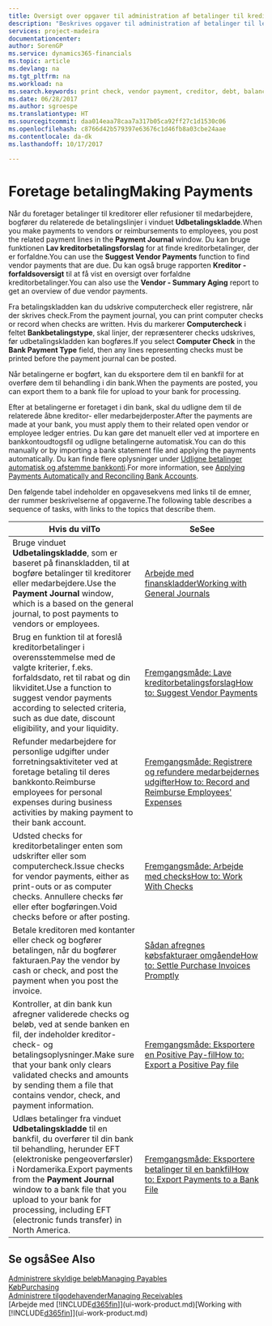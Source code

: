 ```yaml
---
title: Oversigt over opgaver til administration af betalinger til kreditorer | Microsoft Docs
description: "Beskrives opgaver til administration af betalinger til leverandører eller kreditorer, herunder bogføring af betalingslinjer og visning af en oversigt over den forfaldne saldo."
services: project-madeira
documentationcenter: 
author: SorenGP
ms.service: dynamics365-financials
ms.topic: article
ms.devlang: na
ms.tgt_pltfrm: na
ms.workload: na
ms.search.keywords: print check, vendor payment, creditor, debt, balance due, AP
ms.date: 06/28/2017
ms.author: sgroespe
ms.translationtype: HT
ms.sourcegitcommit: daa014eaa78caa7a317b05ca92ff27c1d1530c06
ms.openlocfilehash: c8766d42b579397e63676c1d46fb8a03cbe24aae
ms.contentlocale: da-dk
ms.lasthandoff: 10/17/2017

---
```

# <a name="making-payments"></a><span data-ttu-id="6e8de-103">Foretage betaling</span><span class="sxs-lookup"><span data-stu-id="6e8de-103">Making Payments</span></span>
<span data-ttu-id="6e8de-104">Når du foretager betalinger til kreditorer eller refusioner til medarbejdere, bogfører du relaterede de betalingslinjer i vinduet **Udbetalingskladde**.</span><span class="sxs-lookup"><span data-stu-id="6e8de-104">When you make payments to vendors or reimbursements to employees, you post the related payment lines in the **Payment Journal** window.</span></span> <span data-ttu-id="6e8de-105">Du kan bruge funktionen **Lav kreditorbetalingsforslag** for at finde kreditorbetalinger, der er forfaldne.</span><span class="sxs-lookup"><span data-stu-id="6e8de-105">You can use the **Suggest Vendor Payments** function to find vendor payments that are due.</span></span> <span data-ttu-id="6e8de-106">Du kan også bruge rapporten **Kreditor - forfaldsoversigt** til at få vist en oversigt over forfaldne kreditorbetalinger.</span><span class="sxs-lookup"><span data-stu-id="6e8de-106">You can also use the **Vendor - Summary Aging** report to get an overview of due vendor payments.</span></span>

<span data-ttu-id="6e8de-107">Fra betalingskladden kan du udskrive computercheck eller registrere, når der skrives check.</span><span class="sxs-lookup"><span data-stu-id="6e8de-107">From the payment journal, you can print computer checks or record when checks are written.</span></span> <span data-ttu-id="6e8de-108">Hvis du markerer **Computercheck** i feltet **Bankbetalingstype**, skal linjer, der repræsenterer checks udskrives, før udbetalingskladden kan bogføres.</span><span class="sxs-lookup"><span data-stu-id="6e8de-108">If you select **Computer Check** in the **Bank Payment Type** field, then any lines representing checks must be printed before the payment journal can be posted.</span></span>

<span data-ttu-id="6e8de-109">Når betalingerne er bogført, kan du eksportere dem til en bankfil for at overføre dem til behandling i din bank.</span><span class="sxs-lookup"><span data-stu-id="6e8de-109">When the payments are posted, you can export them to a bank file for upload to your bank for processing.</span></span>

<span data-ttu-id="6e8de-110">Efter at betalingerne er foretaget i din bank, skal du udligne dem til de relaterede åbne kreditor- eller medarbejderposter.</span><span class="sxs-lookup"><span data-stu-id="6e8de-110">After the payments are made at your bank, you must apply them to their related open vendor or employee ledger entries.</span></span> <span data-ttu-id="6e8de-111">Du kan gøre det manuelt eller ved at importere en bankkontoudtogsfil og udligne betalingerne automatisk.</span><span class="sxs-lookup"><span data-stu-id="6e8de-111">You can do this manually or by importing a bank statement file and applying the payments automatically.</span></span> <span data-ttu-id="6e8de-112">Du kan finde flere oplysninger under [Udligne betalinger automatisk og afstemme bankkonti](receivables-apply-payments-auto-reconcile-bank-accounts.md).</span><span class="sxs-lookup"><span data-stu-id="6e8de-112">For more information, see [Applying Payments Automatically and Reconciling Bank Accounts](receivables-apply-payments-auto-reconcile-bank-accounts.md).</span></span>

<span data-ttu-id="6e8de-113">Den følgende tabel indeholder en opgavesekvens med links til de emner, der rummer beskrivelserne af opgaverne.</span><span class="sxs-lookup"><span data-stu-id="6e8de-113">The following table describes a sequence of tasks, with links to the topics that describe them.</span></span>

| <span data-ttu-id="6e8de-114">Hvis du vil</span><span class="sxs-lookup"><span data-stu-id="6e8de-114">To</span></span> | <span data-ttu-id="6e8de-115">Se</span><span class="sxs-lookup"><span data-stu-id="6e8de-115">See</span></span> |
| --- | --- |
|<span data-ttu-id="6e8de-116">Bruge vinduet **Udbetalingskladde**, som er baseret på finanskladden, til at bogføre betalinger til kreditorer eller medarbejdere.</span><span class="sxs-lookup"><span data-stu-id="6e8de-116">Use the **Payment Journal** window, which is a based on the general journal, to post payments to vendors or employees.</span></span>|[<span data-ttu-id="6e8de-117">Arbejde med finanskladder</span><span class="sxs-lookup"><span data-stu-id="6e8de-117">Working with General Journals</span></span>](ui-work-general-journals.md)|
| <span data-ttu-id="6e8de-118">Brug en funktion til at foreslå kreditorbetalinger i overensstemmelse med de valgte kriterier, f.eks. forfaldsdato, ret til rabat og din likviditet.</span><span class="sxs-lookup"><span data-stu-id="6e8de-118">Use a function to suggest vendor payments according to selected criteria, such as due date, discount eligibility, and your liquidity.</span></span> |[<span data-ttu-id="6e8de-119">Fremgangsmåde: Lave kreditorbetalingsforslag</span><span class="sxs-lookup"><span data-stu-id="6e8de-119">How to: Suggest Vendor Payments</span></span>](payables-how-suggest-vendor-payments.md) |
|<span data-ttu-id="6e8de-120">Refunder medarbejdere for personlige udgifter under forretningsaktiviteter ved at foretage betaling til deres bankkonto.</span><span class="sxs-lookup"><span data-stu-id="6e8de-120">Reimburse employees for personal expenses during business activities by making payment to their bank account.</span></span>|[<span data-ttu-id="6e8de-121">Fremgangsmåde: Registrere og refundere medarbejdernes udgifter</span><span class="sxs-lookup"><span data-stu-id="6e8de-121">How to: Record and Reimburse Employees' Expenses</span></span>](finance-how-record-reimburse-employee-expenses.md)|
| <span data-ttu-id="6e8de-122">Udsted checks for kreditorbetalinger enten som udskrifter eller som computercheck.</span><span class="sxs-lookup"><span data-stu-id="6e8de-122">Issue checks for vendor payments, either as print-outs or as computer checks.</span></span> <span data-ttu-id="6e8de-123">Annullere checks før eller efter bogføringen.</span><span class="sxs-lookup"><span data-stu-id="6e8de-123">Void checks before or after posting.</span></span> |[<span data-ttu-id="6e8de-124">Fremgangsmåde: Arbejde med checks</span><span class="sxs-lookup"><span data-stu-id="6e8de-124">How to: Work With Checks</span></span>](payables-how-work-checks.md) |
| <span data-ttu-id="6e8de-125">Betale kreditoren med kontanter eller check og bogfører betalingen, når du bogfører fakturaen.</span><span class="sxs-lookup"><span data-stu-id="6e8de-125">Pay the vendor by cash or check, and post the payment when you post the invoice.</span></span> |[<span data-ttu-id="6e8de-126">Sådan afregnes købsfakturaer omgående</span><span class="sxs-lookup"><span data-stu-id="6e8de-126">How to: Settle Purchase Invoices Promptly</span></span>](finance-how-to-settle-purchase-invoices-promptly.md) |
| <span data-ttu-id="6e8de-127">Kontroller, at din bank kun afregner validerede checks og beløb, ved at sende banken en fil, der indeholder kreditor- check- og betalingsoplysninger.</span><span class="sxs-lookup"><span data-stu-id="6e8de-127">Make sure that your bank only clears validated checks and amounts by sending them a file that contains vendor, check, and payment information.</span></span> |[<span data-ttu-id="6e8de-128">Fremgangsmåde: Eksportere en Positive Pay-fil</span><span class="sxs-lookup"><span data-stu-id="6e8de-128">How to: Export a Positive Pay file</span></span>](finance-how-positive-pay.md) |
|<span data-ttu-id="6e8de-129">Udlæs betalinger fra vinduet **Udbetalingskladde** til en bankfil, du overfører til din bank til behandling, herunder EFT (elektroniske pengeoverførsler) i Nordamerika.</span><span class="sxs-lookup"><span data-stu-id="6e8de-129">Export payments from the **Payment Journal** window to a bank file that you upload to your bank for processing, including EFT (electronic funds transfer) in North America.</span></span> |[<span data-ttu-id="6e8de-130">Fremgangsmåde: Eksportere betalinger til en bankfil</span><span class="sxs-lookup"><span data-stu-id="6e8de-130">How to: Export Payments to a Bank File</span></span>](payables-how-export-payments-bank-file.md)|  

## <a name="see-also"></a><span data-ttu-id="6e8de-131">Se også</span><span class="sxs-lookup"><span data-stu-id="6e8de-131">See Also</span></span>
[<span data-ttu-id="6e8de-132">Administrere skyldige beløb</span><span class="sxs-lookup"><span data-stu-id="6e8de-132">Managing Payables</span></span>](payables-manage-payables.md)  
[<span data-ttu-id="6e8de-133">Køb</span><span class="sxs-lookup"><span data-stu-id="6e8de-133">Purchasing</span></span>](purchasing-manage-purchasing.md)  
[<span data-ttu-id="6e8de-134">Administrere tilgodehavender</span><span class="sxs-lookup"><span data-stu-id="6e8de-134">Managing Receivables</span></span>](receivables-manage-receivables.md)  
<span data-ttu-id="6e8de-135">[Arbejde med [!INCLUDE[d365fin](includes/d365fin_md.md)]](ui-work-product.md)</span><span class="sxs-lookup"><span data-stu-id="6e8de-135">[Working with [!INCLUDE[d365fin](includes/d365fin_md.md)]](ui-work-product.md)</span></span>  

